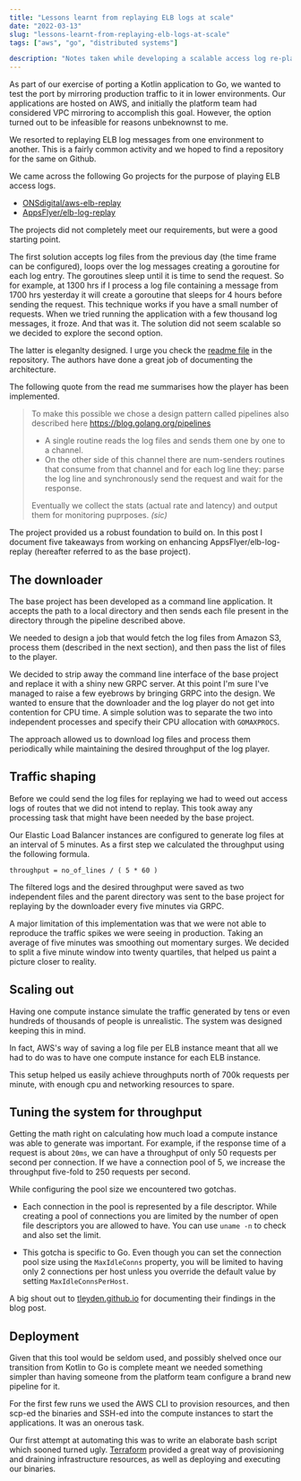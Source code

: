 ```yaml
---
title: "Lessons learnt from replaying ELB logs at scale"
date: "2022-03-13"
slug: "lessons-learnt-from-replaying-elb-logs-at-scale"
tags: ["aws", "go", "distributed systems"]

description: "Notes taken while developing a scalable access log re-player."
---
```


As part of our exercise of porting a Kotlin application to Go, we wanted to test the port by mirroring production traffic to it in lower environments. Our applications are hosted on AWS, and initially the platform team had considered VPC mirroring to accomplish this goal. However, the option turned out to be infeasible for reasons unbeknownst to me.

We resorted to replaying ELB log messages from one environment to another. This is a fairly common activity and we hoped to find a repository for the same on Github.

We came across the following Go projects for the purpose of playing ELB access logs.

- [ONSdigital/aws-elb-replay](https://github.com/ONSdigital/aws-elb-replay)
- [AppsFlyer/elb-log-replay](https://github.com/AppsFlyer/elb-log-replay)

The projects did not completely meet our requirements, but were a good starting point.

The first solution accepts log files from the previous day (the time frame can be configured), loops over the log messages creating a goroutine for each log entry. The goroutines sleep until it is time to send the request. So for example, at 1300 hrs if I process a log file containing a message from 1700 hrs yesterday it will create a goroutine that sleeps for 4 hours before sending the request. This technique works if you have a small number of requests. When we tried running the application with a few thousand log messages, it froze. And that was it. The solution did not seem scalable so we decided to explore the second option.

The latter is eleganlty designed. I urge you check the [readme file](https://github.com/AppsFlyer/elb-log-replay/blob/master/README.md) in the repository. The authors have done a great job of documenting the architecture.

The following quote from the read me summarises how the player has been implemented.

> To make this possible we chose a design pattern called pipelines also described here https://blog.golang.org/pipelines
>
> - A single routine reads the log files and sends them one by one to a channel.
> - On the other side of this channel there are num-senders routines that consume from that channel and for each log line they: parse the log line and synchronously send the request and wait for the response.
>
> Eventually we collect the stats (actual rate and latency) and output them for monitoring puprposes. *(sic)*

The project provided us a robust foundation to build on. In this post I document five takeaways from working on enhancing AppsFlyer/elb-log-replay (hereafter referred to as the base project).

## The downloader

The base project has been developed as a command line application. It accepts the path to a local directory and then sends each file present in the directory through the pipeline described above.

We needed to design a job that would fetch the log files from Amazon S3, process them (described in the next section), and then pass the list of files to the player.

We decided to strip away the command line interface of the base project and replace it with a shiny new GRPC server. At this point I'm sure I've managed to raise a few eyebrows by bringing GRPC into the design. We wanted to ensure that the downloader and the log player do not get into contention for CPU time. A simple solution was to separate the two into independent processes and specify their CPU allocation with `GOMAXPROCS`.

The approach allowed us to download log files and process them periodically while maintaining the desired throughput of the log player.

## Traffic shaping

Before we could send the log files for replaying we had to weed out access logs of routes that we did not intend to replay. This took away any processing task that might have been needed by the base project.

Our Elastic Load Balancer instances are configured to generate log files at an interval of 5 minutes. As a first step we calculated the throughput using the following formula.

    throughput = no_of_lines / ( 5 * 60 )

The filtered logs and the desired throughput were saved as two independent files and the parent directory was sent to the base project for replaying by the downloader every five minutes via GRPC.

A major limitation of this implementation was that we were not able to reproduce the traffic spikes we were seeing in production. Taking an average of five minutes was smoothing out momentary surges. We decided to split a five minute window into twenty quartiles, that helped us paint a picture closer to reality.

## Scaling out

Having one compute instance simulate the traffic generated by tens or even hundreds of thousands of people is unrealistic. The system was designed keeping this in mind.

In fact, AWS's way of saving a log file per ELB instance meant that all we had to do was to have one compute instance for each ELB instance.

This setup helped us easily achieve throughputs north of 700k requests per minute, with enough cpu and networking resources to spare.

## Tuning the system for throughput

Getting the math right on calculating how much load a compute instance was able to generate was important. For example, if the response time of a request is about `20ms`, we can have a throughput of only 50 requests per second per connection. If we have a connection pool of 5, we increase the throughput five-fold to 250 requests per second.

While configuring the pool size we encountered two gotchas.

- Each connection in the pool is represented by a file descriptor. While creating a pool of connections you are limited by the number of open file descriptors you are allowed to have. You can use `uname -n` to check and also set the limit.

- This gotcha is specific to Go. Even though you can set the connection pool size using the `MaxIdleConns` property, you will be limited to having only 2 connections per host unless you override the default value by setting `MaxIdleConnsPerHost`.

A big shout out to [tleyden.github.io](http://tleyden.github.io/blog/2016/11/21/tuning-the-go-http-client-library-for-load-testing/) for documenting their findings in the blog post.

## Deployment

Given that this tool would be seldom used, and possibly shelved once our transition from Kotlin to Go is complete meant we needed something simpler than having someone from the platform team configure a brand new pipeline for it.

For the first few runs we used the AWS CLI to provision resources, and then scp-ed the binaries and SSH-ed into the compute instances to start the applications. It was an onerous task. 

Our first attempt at automating this was to write an elaborate bash script which sooned turned ugly. [Terraform](https://www.terraform.io/) provided a great way of provisioning and draining infrastructure resources, as well as deploying and executing our binaries.